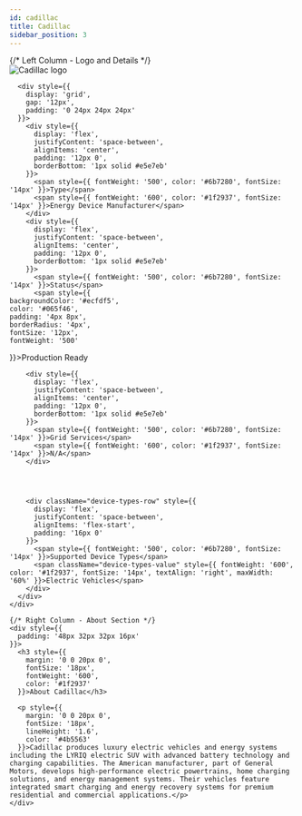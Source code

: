 ```yaml
---
id: cadillac
title: Cadillac
sidebar_position: 3
---
```



<div style={{
  background: '#ffffff',
  border: '1px solid #d1d5db',
  borderRadius: '12px',
  marginBottom: '32px'
}}>
  <div className="manufacturer-hero-desktop">
    {/* Left Column - Logo and Details */}
    <div style={{
      borderRight: '1px solid #d1d5db',
      background: '#f8fcff',
      borderRadius: '8px',
      display: 'flex',
      flexDirection: 'column',
      height: '100%'
    }}>
      <div style={{
        display: 'flex',
        alignItems: 'center',
        gap: '20px',
        marginBottom: '32px',
        padding: '24px 24px 0 24px'
      }}>
        <div style={{
          background: '#ffffff',
          border: '1px solid #e5e7eb',
          borderRadius: '12px',
          padding: '16px',
          flexShrink: '0',
          width: '160px',
          height: '100px',
          display: 'flex',
          alignItems: 'center',
          justifyContent: 'center',
          boxShadow: '0 1px 3px 0 rgba(0, 0, 0, 0.1), 0 1px 2px 0 rgba(0, 0, 0, 0.06)'
        }}>
          <img 
        src="https://device.cms.texture.energy/logo/Cadillac.svg" 
        alt="Cadillac logo" 
        style={{ 
          width: '100%',
          height: '100%',
          objectFit: 'contain',
          filter: 'brightness(0) saturate(100%) invert(0%) sepia(0%) saturate(0%) hue-rotate(0deg) brightness(0%) contrast(100%)',
          opacity: '0.9'
        }}
      />
        </div>
      </div>
      
      <div style={{
        display: 'grid',
        gap: '12px',
        padding: '0 24px 24px 24px'
      }}>
        <div style={{
          display: 'flex',
          justifyContent: 'space-between',
          alignItems: 'center',
          padding: '12px 0',
          borderBottom: '1px solid #e5e7eb'
        }}>
          <span style={{ fontWeight: '500', color: '#6b7280', fontSize: '14px' }}>Type</span>
          <span style={{ fontWeight: '600', color: '#1f2937', fontSize: '14px' }}>Energy Device Manufacturer</span>
        </div>
        <div style={{
          display: 'flex',
          justifyContent: 'space-between',
          alignItems: 'center',
          padding: '12px 0',
          borderBottom: '1px solid #e5e7eb'
        }}>
          <span style={{ fontWeight: '500', color: '#6b7280', fontSize: '14px' }}>Status</span>
          <span style={{ 
    backgroundColor: '#ecfdf5',
    color: '#065f46',
    padding: '4px 8px',
    borderRadius: '4px',
    fontSize: '12px',
    fontWeight: '500'
  }}>Production Ready</span>
        </div>
        

        
        <div style={{
          display: 'flex',
          justifyContent: 'space-between',
          alignItems: 'center',
          padding: '12px 0',
          borderBottom: '1px solid #e5e7eb'
        }}>
          <span style={{ fontWeight: '500', color: '#6b7280', fontSize: '14px' }}>Grid Services</span>
          <span style={{ fontWeight: '600', color: '#1f2937', fontSize: '14px' }}>N/A</span>
        </div>
        

        
        
        <div className="device-types-row" style={{
          display: 'flex',
          justifyContent: 'space-between',
          alignItems: 'flex-start',
          padding: '16px 0'
        }}>
          <span style={{ fontWeight: '500', color: '#6b7280', fontSize: '14px' }}>Supported Device Types</span>
          <span className="device-types-value" style={{ fontWeight: '600', color: '#1f2937', fontSize: '14px', textAlign: 'right', maxWidth: '60%' }}>Electric Vehicles</span>
        </div>
      </div>
    </div>
    
    {/* Right Column - About Section */}
    <div style={{
      padding: '48px 32px 32px 16px'
    }}>
      <h3 style={{
        margin: '0 0 20px 0',
        fontSize: '18px',
        fontWeight: '600',
        color: '#1f2937'
      }}>About Cadillac</h3>
      
      <p style={{
        margin: '0 0 20px 0',
        fontSize: '18px',
        lineHeight: '1.6',
        color: '#4b5563'
      }}>Cadillac produces luxury electric vehicles and energy systems including the LYRIQ electric SUV with advanced battery technology and charging capabilities. The American manufacturer, part of General Motors, develops high-performance electric powertrains, home charging solutions, and energy management systems. Their vehicles feature integrated smart charging and energy recovery systems for premium residential and commercial applications.</p>
    </div>
  </div>
</div>





